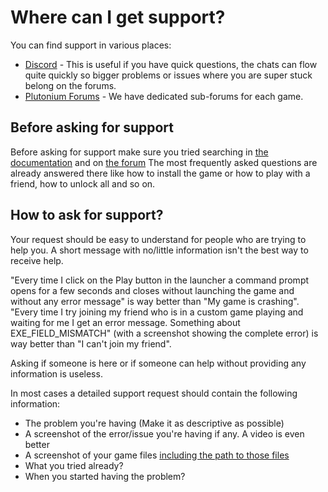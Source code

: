 # Where can I get support?

You can find support in various places:  

* [Discord](https://discord.gg/plutonium) - This is useful if you have quick questions, the chats can flow quite quickly so bigger problems or issues where you are super stuck belong on the forums.
* [Plutonium Forums](https://forum.plutonium.pw) - We have dedicated sub-forums for each game.

## Before asking for support

Before asking for support make sure you tried searching in [the documentation](/docs/) and on [the forum](https://forum.plutonium.pw/)
The most frequently asked questions are already answered there like how to install the game or how to play with a friend, how to unlock all and so on.

## How to ask for support?

Your request should be easy to understand for people who are trying to help you.
A short message with no/little information isn't the best way to receive help.

"Every time I click on the Play button in the launcher a command prompt opens for a few seconds and closes without launching the game and without any error message"
is way better than "My game is crashing".
"Every time I try joining my friend who is in a custom game playing and waiting for me I get an error message. Something about EXE_FIELD_MISMATCH"
(with a screenshot showing the complete error) is way better than "I can't join my friend".

Asking if someone is here or if someone can help without providing any information is useless.

In most cases a detailed support request should contain the following information:

* The problem you're having (Make it as descriptive as possible)
* A screenshot of the error/issue you're having if any. A video is even better
* A screenshot of your game files [including the path to those files](/docs/game-files/)
* What you tried already?
* When you started having the problem?
